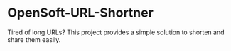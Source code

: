 # OpenSoft-URL-Shortner
Tired of long URLs? This project provides a simple solution to shorten and share them easily. 

